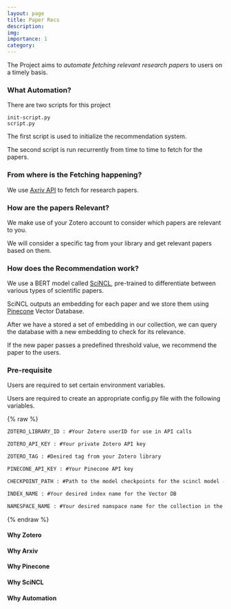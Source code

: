 ```yaml
---
layout: page
title: Paper Recs
description: 
img:
importance: 1
category: 
---
```


The Project aims to _automate_ _fetching_ _relevant_ _research papers_ to users on a timely basis.

### What Automation?
There are two scripts for this project    
    
    init-script.py
    script.py
    
The first script is used to initialize the recommendation system.

The second script is run recurrently from time to time to fetch for the papers.

### From where is the Fetching happening?
We use [Axriv API](https://info.arxiv.org/help/api/user-manual.html#arxiv-api-users-manual) to fetch for research papers.

### How are the papers Relevant?
We make use of your Zotero account to consider which papers are relevant to you.

We will consider a specific tag from your library and get relevant papers based on them.

### How does the Recommendation work?
We use a BERT model called [SciNCL](https://huggingface.co/malteos/scincl), pre-trained to differentiate between various types of scientific papers.

SciNCL outputs an embedding for each paper and we store them using [Pinecone](https://www.pinecone.io/) Vector Database.

After we have a stored a set of embedding in our collection, we can query the database with a new embedding to check for its relevance.

If the new paper passes a predefined threshold value, we recommend the paper to the users.


### Pre-requisite
Users are required to set certain environment variables.

Users are required to create an appropriate config.py file with the following variables.

{% raw %}

```html
ZOTERO_LIBRARY_ID : #Your Zotero userID for use in API calls

ZOTERO_API_KEY : #Your private Zotero API key

ZOTERO_TAG : #Desired tag from your Zotero library

PINECONE_API_KEY : #Your Pinecone API key

CHECKPOINT_PATH : #Path to the model checkpoints for the scincl model - Downloaded from Huggingface

INDEX_NAME : #Your desired index name for the Vector DB 

NAMESPACE_NAME : #Your desired namspace name for the collection in the Vector DB
```

{% endraw %}


#### Why Zotero
#### Why Arxiv
#### Why Pinecone
#### Why SciNCL
#### Why Automation